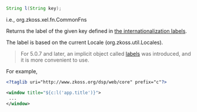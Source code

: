 ``` java
String l(String key);
```

  
i.e.,
<javadoc method="getLabel(java.lang.String)">org.zkoss.xel.fn.CommonFns</javadoc>

Returns the label of the given key defined in [the internationalization
labels](ZK_Developer's_Reference/Internationalization/Labels).

The label is based on the current Locale
(<javadoc method="getCurrent()">org.zkoss.util.Locales</javadoc>).

> For 5.0.7 and later, an implicit object called
> [labels](ZUML_Reference/EL_Expressions/Implicit_Objects/labels)
> was introduced, and it is more convenient to use.

For example,

``` xml
<?taglib uri="http://www.zkoss.org/dsp/web/core" prefix="c"?>

<window title="${c:l('app.title')}">
 ...
</window>
```


